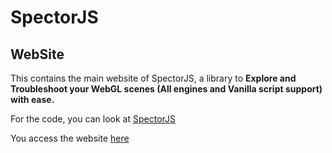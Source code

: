 SpectorJS
=========

## WebSite
This contains the main website of SpectorJS, a library to **Explore and Troubleshoot your WebGL scenes (All engines and Vanilla script support) with ease.**

For the code, you can look at [SpectorJS](https://github.com/BabylonJS/SpectorJS)

You access the website [here](https://spector.babylonjs.com)
